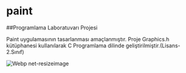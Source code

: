 # paint
##Programlama Laboratuvarı Projesi

Paint uygulamasının tasarlanması amaçlanmıştır. Proje Graphics.h kütüphanesi kullanılarak C Programlama dilinde geliştirilmiştir.(Lisans-2.Sınıf)

![Webp net-resizeimage](https://user-images.githubusercontent.com/29898038/54071331-34292380-427c-11e9-8355-6c1d31c49fdf.jpg)
